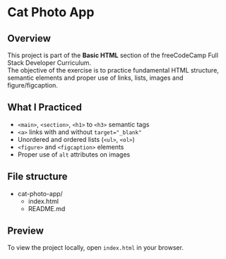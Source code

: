 # Cat Photo App

## Overview
This project is part of the **Basic HTML** section of the freeCodeCamp Full Stack Developer Curriculum.  
The objective of the exercise is to practice fundamental HTML structure, semantic elements and proper use of links, lists, images and figure/figcaption.

## What I Practiced
- `<main>`, `<section>`, `<h1>` to `<h3>` semantic tags  
- `<a>` links with and without `target="_blank"`  
- Unordered and ordered lists (`<ul>`, `<ol>`)  
- `<figure>` and `<figcaption>` elements  
- Proper use of `alt` attributes on images

## File structure
- cat-photo-app/
  - index.html
  - README.md



## Preview
To view the project locally, open `index.html` in your browser.

